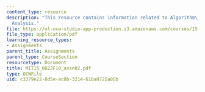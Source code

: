 ```yaml
---
content_type: resource
description: "This resource contains information related to Algorithm\_Design\_and\_\
  Analysis."
file: https://ol-ocw-studio-app-production.s3.amazonaws.com/courses/15-082j-network-optimization-fall-2010/c3379e228d5eac8b3214616a0725a05b_MIT15_082JF10_assn02.pdf
file_type: application/pdf
learning_resource_types:
- Assignments
parent_title: Assignments
parent_type: CourseSection
resourcetype: Document
title: MIT15_082JF10_assn02.pdf
type: OCWFile
uid: c3379e22-8d5e-ac8b-3214-616a0725a05b
---
```

